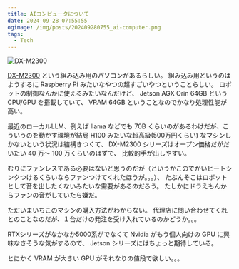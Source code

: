 ```yaml
---
title: AIコンピュータについて
date: 2024-09-28 07:55:55
ogimage: /img/posts/202409280755_ai-computer.png
tags:
  - Tech
---
```


![DX-M2300](https://www.contec.com/-/media/Contec/jp/news/2024/24091000/img_01.jpg)

[DX-M2300](https://www.contec.com/jp/news/2024/2024091000/) という組み込み用のパソコンがあるらしい。
組み込み用というのはようするに Raspberry Pi みたいなやつの超すごいやつということらしい。
ロボットの制御なんかに使えるみたいなんだけど、 Jetson AGX Orin 64GB という CPU/GPU を搭載していて、
VRAM 64GB ということなのでかなり処理性能が高い。

最近のローカルLLM、例えば llama などでも 70B くらいのがあるわけだが、こういうのを動かす環境が結局
H100 みたいな超高級(500万円くらい) なマシンしかないという状況は結構きつくて、
DX-M2300 シリーズはオープン価格だがだいたい 40 万～ 100 万くらいのはずで、
比較的手が出しやすい。

むりにファンレスである必要はないと思うのだが（というかこのでかいヒートシンクつけるくらいならファンつけてくれたほうが。。。）、
たぶんそこはロボットとして音を出したくないみたいな需要があるのだろう。
たしかにドラえもんからファンの音がしていたら嫌だ。

ただいまいちこのマシンの購入方法がわからない。
代理店に問い合わせてくれとのことなのだが、１台だけの発注を受け入れているのかどうか。。。

RTXシリーズがなかなか5000系がでなくて Nvidia がもう個人向けの GPU に興味なさそうな気がするので、
Jetson シリーズにはちょっと期待している。

とにかく VRAM が大きい GPU がそれなりの値段で欲しい。。。
